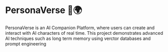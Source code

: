 # PersonaVerse 🤖🌍

 PersonaVerse is an AI Companion Platform, where users can create and interact with AI characters of real time. This project demonstrates advanced AI techniques such as long term memory using verctor databases and prompt engineering